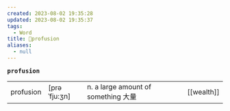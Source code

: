 ```yaml
---
created: 2023-08-02 19:35:28
updated: 2023-08-02 19:35:37
tags:
  - Word
title: 📖profusion
aliases:
  - null
---
```


<pre><strong>profusion</strong></pre>
|   |   |   |   |
|---|---|---|---|
|profusion|[prəˈfju:ʒn]|n. a large amount of something ⼤量|[[wealth]]|